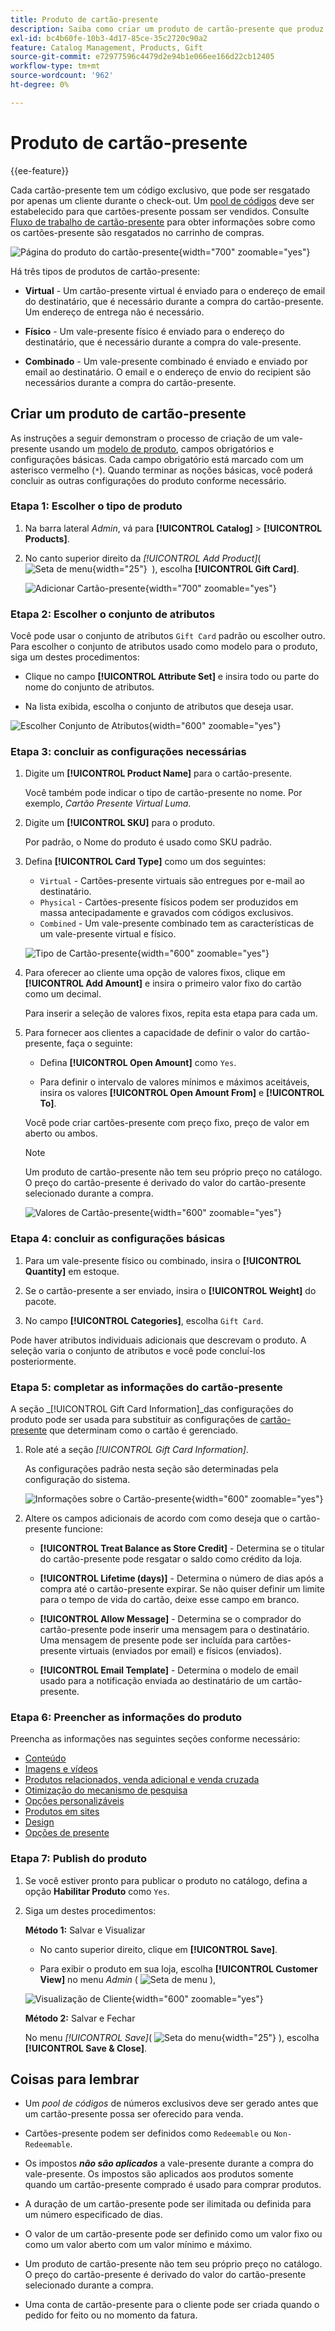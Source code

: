 ```yaml
---
title: Produto de cartão-presente
description: Saiba como criar um produto de cartão-presente que produz um código exclusivo para ser resgatado por um cliente destinatário durante o check-out.
exl-id: bc4b60fe-10b3-4d17-85ce-35c2720c90a2
feature: Catalog Management, Products, Gift
source-git-commit: e72977596c4479d2e94b1e066ee166d22cb12405
workflow-type: tm+mt
source-wordcount: '962'
ht-degree: 0%

---
```


# Produto de cartão-presente

{{ee-feature}}

Cada cartão-presente tem um código exclusivo, que pode ser resgatado por apenas um cliente durante o check-out. Um [pool de códigos](../stores-purchase/product-gift-card-accounts.md#step-3-establish-the-gift-card-code-pool) deve ser estabelecido para que cartões-presente possam ser vendidos. Consulte [Fluxo de trabalho de cartão-presente](../stores-purchase/product-gift-card-workflow.md) para obter informações sobre como os cartões-presente são resgatados no carrinho de compras.

![Página do produto do cartão-presente](./assets/storefront-giftcard-product-page.png){width="700" zoomable="yes"}

Há três tipos de produtos de cartão-presente:

- **Virtual** - Um cartão-presente virtual é enviado para o endereço de email do destinatário, que é necessário durante a compra do cartão-presente. Um endereço de entrega não é necessário.

- **Físico** - Um vale-presente físico é enviado para o endereço do destinatário, que é necessário durante a compra do vale-presente.

- **Combinado** - Um vale-presente combinado é enviado e enviado por email ao destinatário. O email e o endereço de envio do recipient são necessários durante a compra do cartão-presente.

## Criar um produto de cartão-presente

As instruções a seguir demonstram o processo de criação de um vale-presente usando um [modelo de produto](attribute-sets.md), campos obrigatórios e configurações básicas. Cada campo obrigatório está marcado com um asterisco vermelho (`*`). Quando terminar as noções básicas, você poderá concluir as outras configurações do produto conforme necessário.

### Etapa 1: Escolher o tipo de produto

1. Na barra lateral _Admin_, vá para **[!UICONTROL Catalog]** > **[!UICONTROL Products]**.

1. No canto superior direito da _[!UICONTROL Add Product]_( ![Seta de menu](../assets/icon-menu-down-arrow-red.png){width="25"}  ), escolha **[!UICONTROL Gift Card]**.

   ![Adicionar Cartão-presente](./assets/product-add-gift-card.png){width="700" zoomable="yes"}

### Etapa 2: Escolher o conjunto de atributos

Você pode usar o conjunto de atributos `Gift Card` padrão ou escolher outro. Para escolher o conjunto de atributos usado como modelo para o produto, siga um destes procedimentos:

- Clique no campo **[!UICONTROL Attribute Set]** e insira todo ou parte do nome do conjunto de atributos.

- Na lista exibida, escolha o conjunto de atributos que deseja usar.

![Escolher Conjunto de Atributos](./assets/product-create-choose-attribute-set-gift-card.png){width="600" zoomable="yes"}

### Etapa 3: concluir as configurações necessárias

1. Digite um **[!UICONTROL Product Name]** para o cartão-presente.

   Você também pode indicar o tipo de cartão-presente no nome. Por exemplo, _Cartão Presente Virtual Luma_.

1. Digite um **[!UICONTROL SKU]** para o produto.

   Por padrão, o Nome do produto é usado como SKU padrão.

1. Defina **[!UICONTROL Card Type]** como um dos seguintes:

   - `Virtual` - Cartões-presente virtuais são entregues por e-mail ao destinatário.
   - `Physical` - Cartões-presente físicos podem ser produzidos em massa antecipadamente e gravados com códigos exclusivos.
   - `Combined` - Um vale-presente combinado tem as características de um vale-presente virtual e físico.

   ![Tipo de Cartão-presente](./assets/product-create-gift-card-type.png){width="600" zoomable="yes"}

1. Para oferecer ao cliente uma opção de valores fixos, clique em **[!UICONTROL Add Amount]** e insira o primeiro valor fixo do cartão como um decimal.

   Para inserir a seleção de valores fixos, repita esta etapa para cada um.

1. Para fornecer aos clientes a capacidade de definir o valor do cartão-presente, faça o seguinte:

   - Defina **[!UICONTROL Open Amount]** como `Yes`.

   - Para definir o intervalo de valores mínimos e máximos aceitáveis, insira os valores **[!UICONTROL Open Amount From]** e **[!UICONTROL To]**.

   Você pode criar cartões-presente com preço fixo, preço de valor em aberto ou ambos.

   >[!NOTE]
   >
   >Um produto de cartão-presente não tem seu próprio preço no catálogo. O preço do cartão-presente é derivado do valor do cartão-presente selecionado durante a compra.

   ![Valores de Cartão-presente](./assets/product-create-gift-card-amounts.png){width="600" zoomable="yes"}

### Etapa 4: concluir as configurações básicas

1. Para um vale-presente físico ou combinado, insira o **[!UICONTROL Quantity]** em estoque.

1. Se o cartão-presente a ser enviado, insira o **[!UICONTROL Weight]** do pacote.

1. No campo **[!UICONTROL Categories]**, escolha `Gift Card`.

Pode haver atributos individuais adicionais que descrevam o produto. A seleção varia o conjunto de atributos e você pode concluí-los posteriormente.

### Etapa 5: completar as informações do cartão-presente

A seção _[!UICONTROL Gift Card Information]_das configurações do produto pode ser usada para substituir as configurações de [cartão-presente](../configuration-reference/sales/gift-cards.md) que determinam como o cartão é gerenciado.

1. Role até a seção _[!UICONTROL Gift Card Information]_.

   As configurações padrão nesta seção são determinadas pela configuração do sistema.

   ![Informações sobre o Cartão-presente](./assets/product-gift-card-information.png){width="600" zoomable="yes"}

1. Altere os campos adicionais de acordo com como deseja que o cartão-presente funcione:

   - **[!UICONTROL Treat Balance as Store Credit]** - Determina se o titular do cartão-presente pode resgatar o saldo como crédito da loja.

   - **[!UICONTROL Lifetime (days)]** - Determina o número de dias após a compra até o cartão-presente expirar. Se não quiser definir um limite para o tempo de vida do cartão, deixe esse campo em branco.

   - **[!UICONTROL Allow Message]** - Determina se o comprador do cartão-presente pode inserir uma mensagem para o destinatário. Uma mensagem de presente pode ser incluída para cartões-presente virtuais (enviados por email) e físicos (enviados).

   - **[!UICONTROL Email Template]** - Determina o modelo de email usado para a notificação enviada ao destinatário de um cartão-presente.

### Etapa 6: Preencher as informações do produto

Preencha as informações nas seguintes seções conforme necessário:

- [Conteúdo](product-content.md)
- [Imagens e vídeos](product-images-and-video.md)
- [Produtos relacionados, venda adicional e venda cruzada](related-products-up-sells-cross-sells.md)
- [Otimização do mecanismo de pesquisa](product-search-engine-optimization.md)
- [Opções personalizáveis](settings-advanced-custom-options.md)
- [Produtos em sites](settings-basic-websites.md)
- [Design](settings-advanced-design.md)
- [Opções de presente](product-gift-options.md)

### Etapa 7: Publish do produto

1. Se você estiver pronto para publicar o produto no catálogo, defina a opção **Habilitar Produto** como `Yes`.

1. Siga um destes procedimentos:

   **Método 1:** Salvar e Visualizar

   - No canto superior direito, clique em **[!UICONTROL Save]**.

   - Para exibir o produto em sua loja, escolha **[!UICONTROL Customer View]** no menu _Admin_ ( ![Seta de menu](../assets/icon-menu-down-arrow-black.png) ),

   ![Visualização de Cliente](./assets/product-admin-customer-view.png){width="600" zoomable="yes"}

   **Método 2:** Salvar e Fechar

   No menu _[!UICONTROL Save]_( ![Seta do menu](../assets/icon-menu-down-arrow-red.png){width="25"} ), escolha **[!UICONTROL Save & Close]**.

## Coisas para lembrar

- Um _pool de códigos_ de números exclusivos deve ser gerado antes que um cartão-presente possa ser oferecido para venda.

- Cartões-presente podem ser definidos como `Redeemable` ou `Non-Redeemable`.

- Os impostos **_não são aplicados_** a vale-presente durante a compra do vale-presente. Os impostos são aplicados aos produtos somente quando um cartão-presente comprado é usado para comprar produtos.

- A duração de um cartão-presente pode ser ilimitada ou definida para um número especificado de dias.

- O valor de um cartão-presente pode ser definido como um valor fixo ou como um valor aberto com um valor mínimo e máximo.

- Um produto de cartão-presente não tem seu próprio preço no catálogo. O preço do cartão-presente é derivado do valor do cartão-presente selecionado durante a compra.

- Uma conta de cartão-presente para o cliente pode ser criada quando o pedido for feito ou no momento da fatura.
